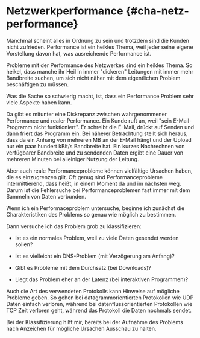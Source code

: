 # Netzwerkperformance {#cha-netz-performance}

Manchmal scheint alles in Ordnung zu sein und trotzdem sind die Kunden nicht
zufrieden. Performance ist ein heikles Thema, weil jeder seine eigene
Vorstellung davon hat, was ausreichende Performance ist.

Probleme mit der Performance des Netzwerkes sind ein heikles Thema.
So heikel, dass manche ihr Heil in immer "dickeren" Leitungen mit immer mehr
Bandbreite suchen, um sich nicht näher mit dem eigentlichen Problem
beschäftigen zu müssen.

Was die Sache so schwierig macht, ist, dass ein Performance Problem sehr viele
Aspekte haben kann.

Da gibt es mitunter eine Diskrepanz zwischen wahrgenommener Performance und
realer Performance.
Ein Kunde ruft an, weil "sein E-Mail-Programm nicht funktioniert".
Er schreibt die E-Mail, drückt auf Senden und dann friert das Programm ein.
Bei näherer Betrachtung stellt sich heraus, dass da ein Anhang von mehreren MB
an der E-Mail hängt und der Upload nur ein paar hundert kBit/s Bandbreite hat.
Ein kurzes Nachrechnen von verfügbarer Bandbreite und zu sendenden Daten
ergibt eine Dauer von mehreren Minuten bei alleiniger Nutzung der Leitung.

Aber auch reale Performanceprobleme können vielfältige Ursachen haben, die es
einzugrenzen gilt.
Oft genug sind Performanceprobleme intermittierend, dass heißt, in einem
Moment da und im nächsten weg.
Darum ist die Fehlersuche bei Performanceproblemen fast immer mit dem Sammeln
von Daten verbunden.

Wenn ich ein Performaceproblem untersuche, beginne ich zunächst die
Charakteristiken des Problems so genau wie möglich zu bestimmen.

Dann versuche ich das Problem grob zu klassifizieren:

*   Ist es ein normales Problem, weil zu viele Daten gesendet werden sollen?

*   Ist es vielleicht ein DNS-Problem (mit Verzögerung am Anfang)?

*   Gibt es Probleme mit dem Durchsatz (bei Downloads)?

*   Liegt das Problem eher an der Latenz (bei interaktiven Programmen)?

Auch die Art des verwendeten Protokolls kann Hinweise auf mögliche Probleme
geben.
So gehen bei datagrammorientierten Protokollen wie UDP Daten einfach verloren,
während bei datenflussorientierten Protokollen wie TCP Zeit verloren geht,
während das Protokoll die Daten nochmals sendet.

Bei der Klassifizierung hilft mir, bereits bei der Aufnahme des Problems nach
Anzeichen für mögliche Ursachen Ausschau zu halten.


